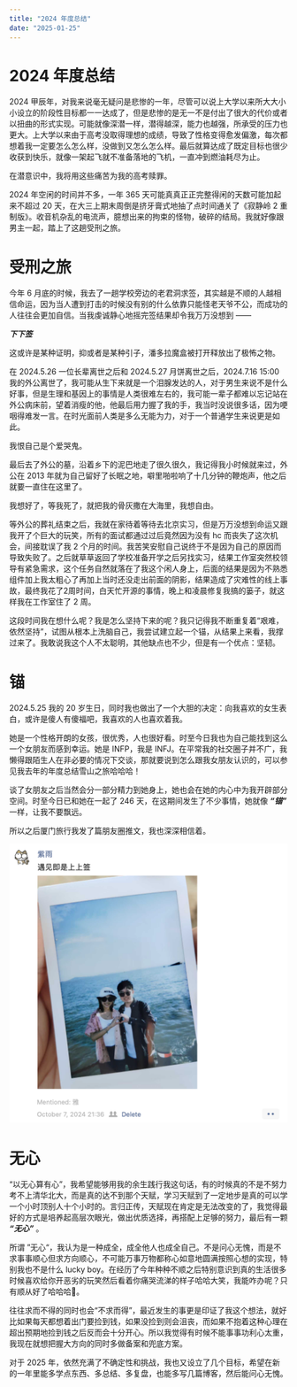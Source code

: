 ```yaml
---
title: "2024 年度总结"
date: "2025-01-25"
---
```


# 2024 年度总结

2024 甲辰年，对我来说毫无疑问是悲惨的一年，尽管可以说上大学以来所大大小小设立的阶段性目标都一一达成了，但是悲惨的是无一不是付出了很大的代价或者以扭曲的形式实现。可能就像深潜一样，潜得越深，能力也越强，所承受的压力也更大。上大学以来由于高考没取得理想的成绩，导致了性格变得愈发偏激，每次都想着我一定要怎么怎么样，没做到又怎么怎么样。最后就算达成了既定目标也很少收获到快乐，就像一架起飞就不准备落地的飞机，一直冲到燃油耗尽为止。

在潜意识中，我将用这些痛苦为我的高考赎罪。

2024 年空闲的时间并不多，一年 365 天可能真真正正完整得闲的天数可能加起来不超过 20 天，在大三上期末周倒是挤牙膏式地抽了点时间通关了《寂静岭 2 重制版》。收音机杂乱的电流声，臆想出来的拘束的怪物，破碎的结局。我就好像跟男主一起，踏上了这趟受刑之旅。

# 受刑之旅

<link rel="stylesheet" href="https://cdn.jsdelivr.net/npm/aplayer/dist/APlayer.min.css">
<script src="https://cdn.jsdelivr.net/npm/aplayer/dist/APlayer.min.js"></script>
<div id="1"></div>
<script>
const ap1 = new APlayer({
    container: document.getElementById('1'),
    audio: [{
        name: 'Promise',
        artist: '山岡晃',
        url: 'Promise.mp3',
        cover: 'cover_1.png'
    }]
});
</script>

今年 6 月底的时候，我去了一趟学校旁边的老君洞求签，其实越是不顺的人越相信命运，因为当人遭到打击的时候没有别的什么依靠只能怪老天爷不公，而成功的人往往会更加自信。当我虔诚静心地摇完签结果却令我万万没想到 ——

***下下签***

这或许是某种证明，抑或者是某种引子，潘多拉魔盒被打开释放出了极怖之物。

在 2024.5.26 一位长辈离世之后和 2024.5.27 月饼离世之后，2024.7.16 15:00 我的外公离世了，我可能从生下来就是一个泪腺发达的人，对于男生来说不是什么好事，但是生理和基因上的事情是人类很难左右的，我可能一辈子都难以忘记站在外公病床前，望着消瘦的他，他最后用力握了我的手，我当时没说很多话，因为哽咽得难发一言。在时光面前人类是多么无能为力，对于一个普通学生来说更是如此。

我恨自己是个爱哭鬼。

最后去了外公的墓，沿着乡下的泥巴地走了很久很久，我记得我小时候就来过，外公在 2013 年就为自己留好了长眠之地，噼里啪啦响了十几分钟的鞭炮声，他之后就要一直住在这里了。

我想好了，等我死了，就把我的骨灰撒在大海里，我想自由。

等外公的葬礼结束之后，我就在家待着等待去北京实习，但是万万没想到命运又跟我开了个巨大的玩笑，所有的面试都通过过后竟然因为没有 hc 而丧失了这次机会，间接耽误了我 2 个月的时间。我苦笑安慰自己说终于不是因为自己的原因而导致失败了。之后就草草返回了学校准备开学之后另找实习，结果工作室突然校领导有紧急需求，这个任务自然就落在了我这个闲人身上，后面的结果是因为不熟悉组件加上我太粗心了再加上当时还没走出前面的阴影，结果造成了灾难性的线上事故，最终我花了2周时间，白天忙开源的事情，晚上和凌晨修复我搞的篓子，就这样我在工作室住了 2 周。

这段时间我在想什么呢？我是怎么坚持下来的呢？我只记得我不断重复着“艰难，依然坚持”，试图从根本上洗脑自己，我尝试建立起一个锚，从结果上来看，我撑过来了。我敢说我这个人不太聪明，其他缺点也不少，但是有一个优点：坚韧。

# 锚

<link rel="stylesheet" href="https://cdn.jsdelivr.net/npm/aplayer/dist/APlayer.min.css">
<script src="https://cdn.jsdelivr.net/npm/aplayer/dist/APlayer.min.js"></script>
<div id="2"></div>
<script>
const ap2 = new APlayer({
    container: document.getElementById('2'),
    audio: [{
        name: 'ガラスのくつ',
        artist: 'いとうかなこ',
        url: '玻璃鞋.mp3',
        cover: 'cover_2.png'
    }]
});
</script>

2024.5.25 我的 20 岁生日，同时我也做出了一个大胆的决定：向我喜欢的女生表白，或许是傻人有傻福吧，我喜欢的人也喜欢着我。

她是一个性格开朗的女孩，很优秀，人也很好看。时至今日我也为自己能找到这么一个女朋友而感到幸运。她是 INFP，我是 INFJ。在平常我的社交圈子并不广，我懒得跟陌生人在非必要的情况下交谈，那就要说到怎么跟我女朋友认识的，可以参见我去年的年度总结雪山之旅哈哈哈！

谈了女朋友之后当然会分一部分精力到她身上，她也会在她的内心中为我开辟部分空间。时至今日已和她在一起了 246 天，在这期间发生了不少事情，她就像 ***“锚”*** 一样，让我不要飘远。

所以之后厦门旅行我发了篇朋友圈推文，我也深深相信着。

![image.png](image.png)

# 无心

“以无心算有心”，我希望能够用我的余生践行我这句话，有的时候真的不是不努力考不上清华北大，而是真的达不到那个天赋，学习天赋到了一定地步是真的可以学一个小时顶别人十个小时的。言归正传，天赋现在肯定是无法改变的了，我觉得最好的方式是培养起高层次眼光，做出优质选择，再搭配上足够的努力，最后有一颗 ***“无心”*** 。

所谓 ”无心“，我认为是一种成全，成全他人也成全自己。不是问心无愧，而是不求事事顺心但求方向顺心，不可能万事万物都称心如意地圆满按照心想的实现，特别我也不是什么 lucky boy。在经历了今年种种不顺之后特别意识到真的生活很多时候喜欢给你开恶劣的玩笑然后看着你痛哭流涕的样子哈哈大笑，我能咋办呢？只有顺从好了哈哈哈🤣。

往往求而不得的同时也会“不求而得”，最近发生的事更是印证了我这个想法，就好比如果每天都想着出门要捡到钱，如果没捡到则会沮丧，而如果不抱着这种心理在超出预期地捡到钱之后反而会十分开心。所以我觉得有时候不能事事功利心太重，我现在就想把握大方向的同时多做备案和兜底方案。

对于 2025 年，依然充满了不确定性和挑战，我也又设立了几个目标，希望在新的一年里能多学点东西、多总结、多复盘，也能多写几篇博客，然后能问心无愧。